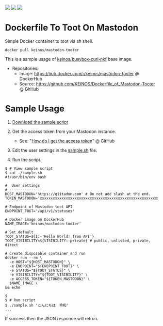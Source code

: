 [![](https://images.microbadger.com/badges/image/keinos/mastodon-tooter.svg)](https://microbadger.com/images/keinos/mastodon-tooter "View image details on microbadger.com") [![](https://img.shields.io/docker/cloud/automated/keinos/mastodon-tooter.svg)](https://hub.docker.com/r/keinos/mastodon-tooter "DockerHub Repo") [![](https://img.shields.io/docker/cloud/build/keinos/mastodon-tooter.svg)](https://hub.docker.com/r/keinos/mastodon-tooter/builds "See builds on Docker Hub")

# Dockerfile To Toot On Mastodon

Simple Docker container to toot via sh shell.

```text
docker pull keinos/mastodon-tooter
```

This is a sample usage of [keinos/busybox-curl-nkf](https://hub.docker.com/r/keinos/busybox-curl-nkf) base image.

- Repositories:
  - Image: https://hub.docker.com/r/keinos/mastodon-tooter @ DockerHub
  - Source: https://github.com/KEINOS/Dockerfile_of_Mastodon-Tooter @ GitHub

# Sample Usage

1. [Download the sample script](https://KEINOS.github.io/Dockerfile_of_Mastodon-Tooter/sample.sh)
2. Get the access token from your Mastodon instance.

    - See: "[How do I get the access token](https://github.com/KEINOS/Mastodon_Simple-Toot-Deleter#how-do-i-get-the-access-token)" @ GitHub

3. Edit the user settings in the [sample.sh](https://github.com/KEINOS/Dockerfile_of_Mastodon-Tooter/blob/master/sample.sh#L5-L6) file.
4. Run the script.

```shellsession
$ # View sample script
$ cat ./sample.sh
#!/usr/bin/env bash

#  User settings
# ---------------
HOST_MASTODON='https://qiitadon.com' # Do not add slash at the end.
TOKEN_MASTODON='xxxxxxxxxxxxxxxxxxxxxxxxxxxxxxxxxxxxxxxxxxxxxxxxxxxxxxxxxxxxxxxx'

# Endpoint of Mastodon toot API
ENDPOINT_TOOT='/api/v1/statuses'

# Docker image on DockerHub
NAME_IMAGE='keinos/mastodon-tooter'

# Set default
TOOT_STATUS=${1:-'Hello World! from API'}
TOOT_VISIBILITY=${VISIBILITY:-private} # public, unlisted, private, direct

# Create disposable container and run
docker run --rm \
  -e HOST="${HOST_MASTODON}" \
  -e ENDPOINT="${ENDPOINT_TOOT}" \
  -e STATUS="${TOOT_STATUS}" \
  -e VISIBILITY="${TOOT_VISIBILITY}" \
  -e ACCESS_TOKEN="${TOKEN_MASTODON}" \
  $NAME_IMAGE \
&& echo

$
$ # Run script
$ ./sample.sh 'こんにちは　令和'
...
```

If success then the JSON responce will retrun.
